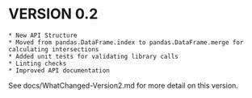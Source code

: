 VERSION 0.2
===========

    * New API Structure
    * Moved from pandas.DataFrame.index to pandas.DataFrame.merge for calculating intersections
    * Added unit tests for validating library calls
    * Linting checks
    * Improved API documentation

See docs/WhatChanged-Version2.md for more detail on this version.

